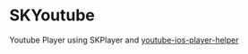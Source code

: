 # SKYoutube
Youtube Player using SKPlayer and [youtube-ios-player-helper](https://github.com/youtube/youtube-ios-player-helper)
